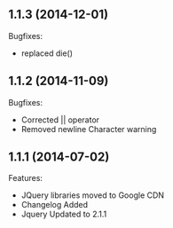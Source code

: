 ## 1.1.3 (2014-12-01)

Bugfixes:

  - replaced die()

## 1.1.2 (2014-11-09)

Bugfixes:

  - Corrected || operator
  - Removed newline Character warning

## 1.1.1 (2014-07-02)

Features:

  - JQuery libraries moved to Google CDN
  - Changelog Added
  - Jquery Updated to 2.1.1
